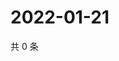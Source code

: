 # 2022-01-21

共 0 条

<!-- BEGIN WEIBO -->
<!-- 最后更新时间 Fri Jan 21 2022 19:00:40 GMT+0800 (China Standard Time) -->

<!-- END WEIBO -->
